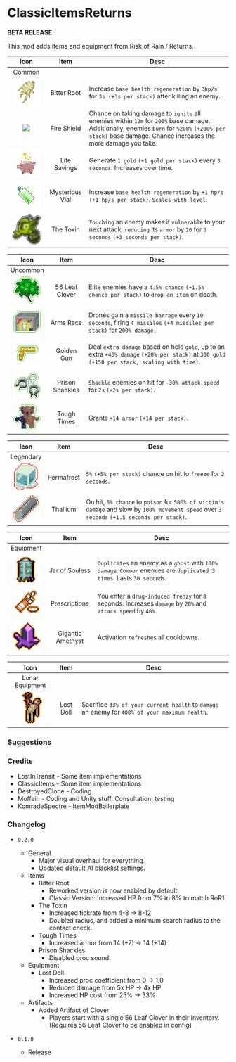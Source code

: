 # ClassicItemsReturns
**BETA RELEASE**

This mod adds items and equipment from Risk of Rain / Returns. 

| Icon | Item | Desc |
|:--:|:--:|--|
| Common | | |
| ![](https://raw.githubusercontent.com/DestroyedClone/RiskyClassicItems/master/Art%20Assets/items/texIconClassicRoot.png) | Bitter Root | Increase `base health regeneration` by `3hp/s` for `3s (+3s per stack)` after killing an enemy.
| ![](https://raw.githubusercontent.com/DestroyedClone/RiskyClassicItems/master/Art%20Assets/items/texIconFireShield.png) | Fire Shield | Chance on taking damage to `ignite` all enemies within `12m` for `200%` base damage. Additionally, enemies `burn` for `%200%` `(+200% per stack)` base damage. Chance increases the more damage you take.
| ![](https://raw.githubusercontent.com/DestroyedClone/RiskyClassicItems/master/Art%20Assets/items/texIconClassicPig.png) | Life Savings | Generate `1 gold` `(+1 gold per stack)` every `3 seconds`. Increases over time.
| ![](https://raw.githubusercontent.com/DestroyedClone/RiskyClassicItems/master/Art%20Assets/items/texIconClassicVial.png) | Mysterious Vial | Increase `base health regeneration` by `+1 hp/s` `(+1 hp/s per stack)`. `Scales with level`.
| ![](https://raw.githubusercontent.com/DestroyedClone/RiskyClassicItems/master/RiskyClassicItemsUnityProject/Assets/Sprites/Icons/texWeakenOnContactIcon.png) | The Toxin | `Touching` an enemy makes it `vulnerable` to your next attack, `reducing` its `armor` by `20` for `3 seconds` `(+3 seconds per stack)`.

| Icon | Item | Desc |
|:--:|:--:|--|
| Uncommon | | |
| ![](https://raw.githubusercontent.com/DestroyedClone/RiskyClassicItems/master/Art%20Assets/items/texIconClassicClover.png) | 56 Leaf Clover | Elite enemies have a `4.5% chance` `(+1.5% chance per stack)` to `drop an item` on death.
| ![](https://raw.githubusercontent.com/DestroyedClone/RiskyClassicItems/master/Art%20Assets/items/texIconClassicArmsRace.png) | Arms Race | Drones gain a `missile barrage` every `10 seconds`, firing `4 missiles` `(+4 missiles per stack)` for `200% damage.`
| ![](https://raw.githubusercontent.com/DestroyedClone/RiskyClassicItems/master/Art%20Assets/items/texIconClassicGoldGun.png) | Golden Gun | Deal `extra damage` based on held `gold`, up to an extra `+40% damage` `(+20% per stack)` at `300 gold` `(+150 per stack, scaling with time)`.
| ![](https://raw.githubusercontent.com/DestroyedClone/RiskyClassicItems/master/Art%20Assets/items/texIconClassicShackles.png) | Prison Shackles | `Shackle` enemies on hit for `-30% attack speed` for `2s` `(+2s per stack)`.
| ![](https://raw.githubusercontent.com/DestroyedClone/RiskyClassicItems/master/Art%20Assets/items/texIconClassicBear.png) | Tough Times | Grants `+14 armor` `(+14 per stack)`.

| Icon | Item | Desc |
|:--:|:--:|--|
| Legendary | | |
| ![](https://raw.githubusercontent.com/DestroyedClone/RiskyClassicItems/master/Art%20Assets/items/texIconClassicIceCube.png) | Permafrost | `5%` `(+5% per stack)` chance on hit to `freeze` for `2 seconds`.
| ![](https://raw.githubusercontent.com/DestroyedClone/RiskyClassicItems/master/Art%20Assets/items/texIconClassicThallium.png) | Thallium | On hit, `5% chance` to `poison` for `500% of victim's damage` and slow by `100% movement speed` over `3 seconds` `(+1.5 seconds per stack)`.

| Icon | Item | Desc |
|:--:|:--:|--|
| Equipment | | |
| ![](https://raw.githubusercontent.com/DestroyedClone/RiskyClassicItems/master/RiskyClassicItemsUnityProject/Assets/Sprites/Icons/texSoulJarIcon.png) | Jar of Souless | `Duplicates` an enemy as a `ghost` with `100% damage`. `Common` enemies are `duplicated 3 times`. Lasts `30 seconds`.
| ![](https://raw.githubusercontent.com/DestroyedClone/RiskyClassicItems/master/RiskyClassicItemsUnityProject/Assets/Sprites/Icons/texPrescriptionsIcon.png) | Prescriptions | You enter a `drug-induced frenzy` for `8` seconds. Increases `damage` by `20%` and `attack speed` by `40%`.
| ![](https://raw.githubusercontent.com/DestroyedClone/RiskyClassicItems/master/RiskyClassicItemsUnityProject/Assets/Sprites/Icons/texGiganticAmethystIcon.png) | Gigantic Amethyst | Activation `refreshes` all cooldowns.

| Icon | Item | Desc |
|:--:|:--:|--|
| Lunar Equipment | | |
| ![](https://raw.githubusercontent.com/DestroyedClone/RiskyClassicItems/master/RiskyClassicItemsUnityProject/Assets/Sprites/Icons/texLostDollIcon.png) | Lost Doll | Sacrifice `33% of your current health` to `damage` an enemy for `400% of your maximum health`.

### Suggestions



### Credits

- LostInTransit - Some item implementations
- ClassicItems - Some item implementations
- DestroyedClone - Coding
- Moffein - Coding and Unity stuff, Consultation, testing
- KomradeSpectre - ItemModBoilerplate

### Changelog

- `0.2.0`
	- General
		- Major visual overhaul for everything.
		- Updated default AI blacklist settings.
	- Items
		- Bitter Root
			- Reworked version is now enabled by default.
			- Classic Version: Increased HP from 7% to 8% to match RoR1.
		- The Toxin
			- Increased tickrate from 4-8 -> 8-12
			- Doubled radius, and added a minimum search radius to the contact check.
		- Tough Times
			- Increased armor from 14 (+7) -> 14 (+14)
		- Prison Shackles
			- Disabled proc sound.
	- Equipment
		- Lost Doll
			- Increased proc coefficient from 0 -> 1.0
			- Reduced damage from 5x HP -> 4x HP
			- Increased HP cost from 25% -> 33%
	- Artifacts
		- Added Artifact of Clover
			- Players start with a single 56 Leaf Clover in their inventory. (Requires 56 Leaf Clover to be enabled in config)


- `0.1.0`
	- Release
